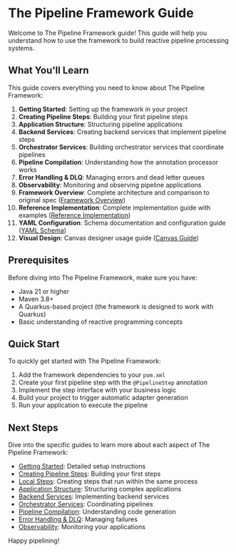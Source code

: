 # The Pipeline Framework Guide

Welcome to The Pipeline Framework guide! This guide will help you understand how to use the framework to build reactive pipeline processing systems.

## What You'll Learn

This guide covers everything you need to know about The Pipeline Framework:

1. **Getting Started**: Setting up the framework in your project
2. **Creating Pipeline Steps**: Building your first pipeline steps
3. **Application Structure**: Structuring pipeline applications
4. **Backend Services**: Creating backend services that implement pipeline steps
5. **Orchestrator Services**: Building orchestrator services that coordinate pipelines
6. **Pipeline Compilation**: Understanding how the annotation processor works
7. **Error Handling & DLQ**: Managing errors and dead letter queues
8. **Observability**: Monitoring and observing pipeline applications
9. **Framework Overview**: Complete architecture and comparison to original spec ([Framework Overview](/FRAMEWORK_OVERVIEW.html))
10. **Reference Implementation**: Complete implementation guide with examples ([Reference Implementation](/REFERENCE_IMPLEMENTATION.html))
11. **YAML Configuration**: Schema documentation and configuration guide ([YAML Schema](/YAML_SCHEMA.html))
12. **Visual Design**: Canvas designer usage guide ([Canvas Guide](/CANVAS_GUIDE.html))

## Prerequisites

Before diving into The Pipeline Framework, make sure you have:

- Java 21 or higher
- Maven 3.8+
- A Quarkus-based project (the framework is designed to work with Quarkus)
- Basic understanding of reactive programming concepts

## Quick Start

To quickly get started with The Pipeline Framework:

1. Add the framework dependencies to your `pom.xml`
2. Create your first pipeline step with the `@PipelineStep` annotation
3. Implement the step interface with your business logic
4. Build your project to trigger automatic adapter generation
5. Run your application to execute the pipeline

## Next Steps

Dive into the specific guides to learn more about each aspect of The Pipeline Framework:

- [Getting Started](/guide/getting-started): Detailed setup instructions
- [Creating Pipeline Steps](/guide/creating-steps): Building your first steps
- [Local Steps](/guide/local-steps): Creating steps that run within the same process
- [Application Structure](/guide/application-structure): Structuring complex applications
- [Backend Services](/guide/backend-services): Implementing backend services
- [Orchestrator Services](/guide/orchestrator-services): Coordinating pipelines
- [Pipeline Compilation](/guide/pipeline-compilation): Understanding code generation
- [Error Handling & DLQ](/guide/error-handling): Managing failures
- [Observability](/guide/observability): Monitoring your applications

Happy pipelining!